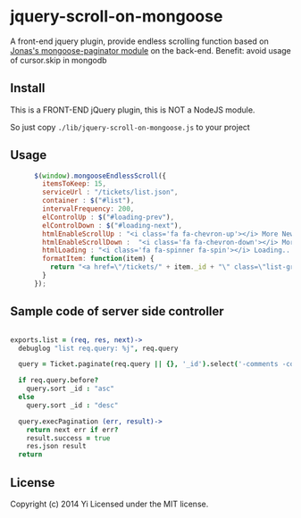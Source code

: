 # jquery-scroll-on-mongoose

A front-end jquery plugin, provide endless scrolling function based on [Jonas's mongoose-paginator module](https://www.npmjs.org/package/mongoose-paginator) on the back-end. Benefit: avoid usage of cursor.skip in mongodb

## Install

This is a FRONT-END jQuery plugin, this is NOT a NodeJS module.

So just copy `./lib/jquery-scroll-on-mongoose.js` to your project

## Usage
```javascript
      $(window).mongooseEndlessScroll({
        itemsToKeep: 15,
        serviceUrl : "/tickets/list.json",
        container : $("#list"),
        intervalFrequency: 200,
        elControlUp : $("#loading-prev"),
        elControlDown : $("#loading-next"),
        htmlEnableScrollUp : "<i class='fa fa-chevron-up'></i> More Newerer Tickets",
        htmlEnableScrollDown :  "<i class='fa fa-chevron-down'></i> More Older Tickets",
        htmlLoading : "<i class='fa fa-spinner fa-spin'></i> Loading...",
        formatItem: function(item) {
          return "<a href=\"/tickets/" + item._id + "\" class=\"list-group-item\" id=\"" + item._id + "\">\n  <div class=\"row\"><div class=\"col-md-1\">" + (genLabelByStatus(item.status)) + " </div>\n  <div class=\"col-md-2\"><small><code>" + item._id + "</code></small></div>\n  <div class=\"col-md-5\">" + item.title + "</div>\n  <div class=\"col-md-1\">" + item.category + "</div>\n  <div class=\"col-md-1 text-right\">" + (genDateTag(item.created_at)) + "</div>\n  <div class=\"col-md-1 text-right\">" + (genDateTag(item.updated_at)) + "</div>\n  <div class=\"col-md-1\">" + item.attempts + "</div></div></a>";
        }
      });
```


## Sample code of server side controller

```coffee

exports.list = (req, res, next)->
  debuglog "list req.query: %j", req.query

  query = Ticket.paginate(req.query || {}, '_id').select('-comments -content')

  if req.query.before?
    query.sort _id : "asc"
  else
    query.sort _id : "desc"

  query.execPagination (err, result)->
    return next err if err?
    result.success = true
    res.json result
  return
```

## License
Copyright (c) 2014 Yi
Licensed under the MIT license.
